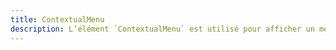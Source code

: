 ```yaml
---
title: ContextualMenu
description: L’élément `ContextualMenu` est utilisé pour afficher un menu avec une liste d’onglet de navigation.
---
```


<doc-tabs>

<doc-tab-item label="Utilisation">

<doc-example file="contextual-menu/usage"></doc-example>

</doc-tab-item>

<doc-tab-item label="API">
<doc-api name="contextual-menu"></doc-api>
</doc-tab-item>

</doc-tabs>
